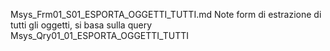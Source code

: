 Msys_Frm01_S01_ESPORTA_OGGETTI_TUTTI.md
	Note
		form di estrazione di tutti gli oggetti, si basa sulla query
		Msys_Qry01_01_ESPORTA_OGGETTI_TUTTI


	